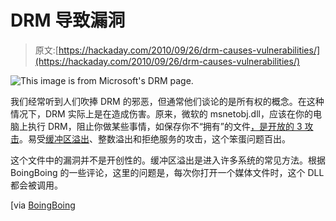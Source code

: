 # DRM 导致漏洞

> 原文:[https://hackaday.com/2010/09/26/drm-causes-vulnerabilities/](https://hackaday.com/2010/09/26/drm-causes-vulnerabilities/)

![This image is from Microsoft's DRM page.](../Images/72a8d2a5859e17efe4849822fb28ade4.png "DRM_hero")

我们经常听到人们吹捧 DRM 的邪恶，但通常他们谈论的是所有权的概念。在这种情况下，DRM 实际上是在造成伤害。原来，微软的 msnetobj.dll，应该在你的电脑上执行 DRM，阻止你做某些事情，如保存你不“拥有”的文件[，是开放的 3 攻击](http://www.exploit-db.com/exploits/15061/)。易受[缓冲区溢出](http://en.wikipedia.org/wiki/Buffer_overflow)、整数溢出和拒绝服务的攻击，这个笨蛋问题百出。

这个文件中的漏洞并不是开创性的。缓冲区溢出是进入许多系统的常见方法。根据 BoingBoing 的一些评论，这里的问题是，每次你打开一个媒体文件时，这个 DLL 都会被调用。

[via [BoingBoing](http://www.boingboing.net/2010/09/24/microsofts-drm-makes.html)